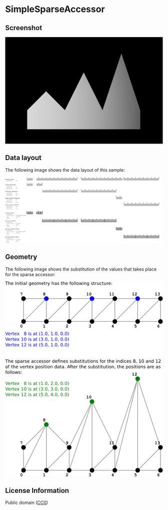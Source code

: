 # SimpleSparseAccessor

## Screenshot

![screenshot](screenshot/screenshot.png)

## Data layout

The following image shows the data layout of this sample:

![simpleSparseAccessorStructure](screenshot/simpleSparseAccessorStructure.png)

## Geometry

The following image shows the substitution of the values that takes place for the sparse accessor:

![SimpleSparseAccessorDescription](screenshot/SimpleSparseAccessorDescription.png)

## License Information

Public domain ([CC0](https://creativecommons.org/publicdomain/zero/1.0/))

